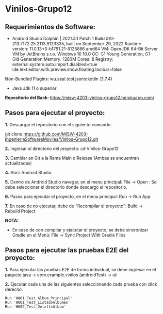 # Vinilos-Grupo12


## Requerimientos de Software:

- Android Studio Dolphin | 2021.3.1 Patch 1
Build #AI-213.7172.25.2113.9123335, built on September 29, 2022
Runtime version: 11.0.13+0-b1751.21-8125866 amd64
VM: OpenJDK 64-Bit Server VM by JetBrains s.r.o.
Windows 10 10.0
GC: G1 Young Generation, G1 Old Generation
Memory: 1280M
Cores: 8
Registry:
    external.system.auto.import.disabled=true
    ide.text.editor.with.preview.show.floating.toolbar=false

Non-Bundled Plugins:
    wu.seal.tool.jsontokotlin (3.7.4)

- Java Jdk 11 o superior.

**Repositorio del Back:** 
https://misw-4203-vinilos-grupo12.herokuapp.com/

## Pasos para ejecutar el proyecto:


**1.** Descargar el repositorio con el siguiente comando:


git clone https://github.com/MISW-4203-IngenieriaSoftwareMoviles/Vinilos-Grupo12.git

**2.** Ingresar al directorio del proyecto:
cd Vinilos-Grupo12

**3.** Cambiar en Git a la Rama Main o Release (Ambas se encuentran actualizadas)

**4.** Abrir Android Studio.

**5.** Dentro de Android Studio  navegar, en el menu principal: File -> Open : Se debe seleccionar el directorio donde descargo el repositorio.

**6.** Pasos para ejecutar el proyecto, en el menu principal: Run ->  Run App

**7.** En caso de no ejecutar, debe de "Recompilar el proyecto": Build -> Rebuild Project

**NOTA:**
- En caso de con compilar y ejecutar el proyecto, se debe sincronizar Gradle en el Menú: File -> Sync Project With Gradle Files

## Pasos para ejecutar las pruebas E2E del proyecto:

**1.** Para ejecutar las pruebas E2E de forma individual, se debe ingresar en el paquete java -> com.example.vinilos (androidTest) -> ui: 

**2.** Ejecutar cada una de las siguientes seleccionando cada prueba con click derecho:

    Run 'H001_Test_Album_Principal'
    Run 'HU01_Test_ListadoAlbumes'
    Run 'HU02_Test_DetalleAlbum'
